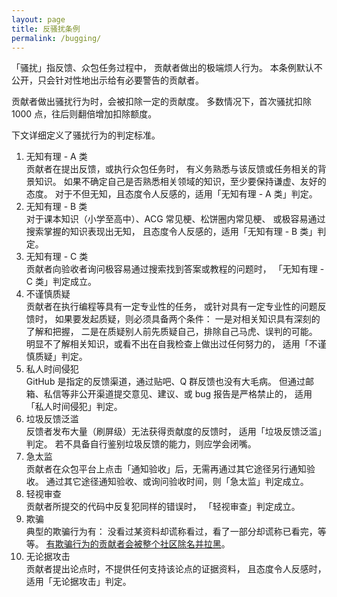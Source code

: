 ```yaml
---
layout: page
title: 反骚扰条例
permalink: /bugging/
---
```


「骚扰」指反馈、众包任务过程中，
贡献者做出的极端烦人行为。
本条例默认不公开，只会针对性地出示给有必要警告的贡献者。

贡献者做出骚扰行为时，会被扣除一定的贡献度。
多数情况下，首次骚扰扣除 1000 点，往后则翻倍增加扣除额度。

下文详细定义了骚扰行为的判定标准。

1. 无知有理 - A 类  
   贡献者在提出反馈，或执行众包任务时，
   有义务熟悉与该反馈或任务相关的背景知识。
   如果不确定自己是否熟悉相关领域的知识，至少要保持谦虚、友好的态度。
   对于不但无知，且态度令人反感的，适用「无知有理 - A 类」判定。
2. 无知有理 - B 类  
   对于课本知识（小学至高中）、ACG 常见梗、松饼圈内常见梗、
   或极容易通过搜索掌握的知识表现出无知，
   且态度令人反感的，适用「无知有理 - B 类」判定。
3. 无知有理 - C 类  
   贡献者向验收者询问极容易通过搜索找到答案或教程的问题时，
   「无知有理 - C 类」判定成立。
4. 不谨慎质疑  
   贡献者在执行编程等具有一定专业性的任务，
   或针对具有一定专业性的问题反馈时，
   如果要发起质疑，则必须具备两个条件：
   一是对相关知识具有深刻的了解和把握，
   二是在质疑别人前先质疑自己，排除自己马虎、误判的可能。
   明显不了解相关知识，或看不出在自我检查上做出过任何努力的，
   适用「不谨慎质疑」判定。
5. 私人时间侵犯  
   GitHub 是指定的反馈渠道，通过贴吧、Q 群反馈也没有大毛病。
   但通过邮箱、私信等非公开渠道提交意见、建议、或 bug 报告是严格禁止的，
   适用「私人时间侵犯」判定。
6. 垃圾反馈泛滥  
   反馈者发布大量（刷屏级）无法获得贡献度的反馈时，
   适用「垃圾反馈泛滥」判定。
   若不具备自行鉴别垃圾反馈的能力，则应学会闭嘴。
7. 急太监  
   贡献者在众包平台上点击「通知验收」后，无需再通过其它途径另行通知验收。
   通过其它途径通知验收、或询问验收时间，则「急太监」判定成立。
8. 轻视审查  
   贡献者所提交的代码中反复犯同样的错误时，
   「轻视审查」判定成立。
9. 欺骗  
   典型的欺骗行为有：
   没看过某资料却谎称看过，看了一部分却谎称已看完，等等。
   <u>有欺骗行为的贡献者会被整个社区除名并拉黑</u>。
10. 无论据攻击  
   贡献者提出论点时，不提供任何支持该论点的证据资料，
   且态度令人反感时，适用「无论据攻击」判定。

